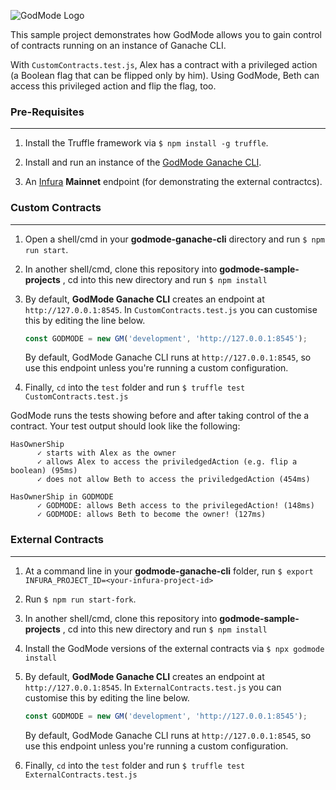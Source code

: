 ![GodMode Logo](https://godmode-public-assets.s3.amazonaws.com/godmode_logo.jpg)

This sample project demonstrates how GodMode allows you to gain control of contracts running on an instance of Ganache CLI.

With `CustomContracts.test.js`, Alex has a contract with a privileged action (a Boolean flag that can be flipped only by him). Using GodMode, Beth can access this privileged action and flip the flag, too.

### Pre-Requisites
---
1. Install the Truffle framework via `$ npm install -g truffle`.

2. Install and run an instance of the [GodMode Ganache CLI](https://github.com/xGodMode/godmode-ganache-cli).

3. An [Infura](https:/infura.io) **Mainnet** endpoint (for demonstrating the external contractcs).  


### Custom Contracts
---

1. Open a shell/cmd in your **godmode-ganache-cli** directory and run `$ npm run start`.

2. In another shell/cmd, clone this repository into **godmode-sample-projects** , cd into this new directory and run `$ npm install` 

3. By default, **GodMode Ganache CLI** creates an endpoint at `http://127.0.0.1:8545`. In `CustomContracts.test.js` you can customise this by editing the line below. 

   ```js
   const GODMODE = new GM('development', 'http://127.0.0.1:8545');
   ```
   By default, GodMode Ganache CLI runs at `http://127.0.0.1:8545`, so use this endpoint unless you're running a custom configuration.

4. Finally, `cd` into the `test` folder and run `$ truffle test CustomContracts.test.js`

GodMode runs the tests showing before and after taking control of the a contract. Your test output should look like the following:

    HasOwnerShip
          ✓ starts with Alex as the owner
          ✓ allows Alex to access the priviledgedAction (e.g. flip a boolean) (95ms)
          ✓ does not allow Beth to access the priviledgedAction (454ms)
    
    HasOwnerShip in GODMODE
          ✓ GODMODE: allows Beth access to the privilegedAction! (148ms)
          ✓ GODMODE: allows Beth to become the owner! (127ms)

### External Contracts
---
1. At a command line in your **godmode-ganache-cli** folder, run `$ export INFURA_PROJECT_ID=<your-infura-project-id>` 

2. Run `$ npm run start-fork`.

3. In another shell/cmd, clone this repository into **godmode-sample-projects** , cd into this new directory and run `$ npm install` 

4. Install the GodMode versions of the external contracts via `$ npx godmode install` 

5. By default, **GodMode Ganache CLI** creates an endpoint at `http://127.0.0.1:8545`. In `ExternalContracts.test.js` you can customise this by editing the line below. 

   ```js
   const GODMODE = new GM('development', 'http://127.0.0.1:8545');
   ```
   By default, GodMode Ganache CLI runs at `http://127.0.0.1:8545`, so use this endpoint unless you're running a custom configuration.

6. Finally, `cd` into the `test` folder and run `$ truffle test ExternalContracts.test.js`
